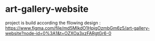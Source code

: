 # art-gallery-website

project is build according the fllowing design : https://www.figma.com/file/md5MIkdO1HpjgOzmbGm6z5/art-gallery-website?node-id=0%3A1&t=OZXOa3xzFARgtGr6-0
